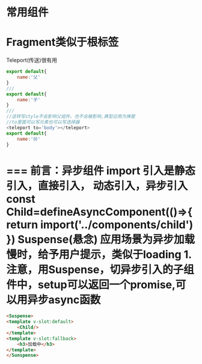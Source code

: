 **常用组件**  
===
Fragment类似于根标签
===
Teleport(传送)很有用
```js
export default{
    name:'父'
}
///
export default{
    name:'子'
}
///
//这样写style不会影响父组件，也不会被影响,典型应用为弹窗
//to里面可以写元素也可以写选择器
<teleport to='body'></teleport>
export default{
    name:'孙'
}
```
===
前言：异步组件
import 引入是静态引入，直接引入，
动态引入，异步引入
const Child=defineAsyncComponent(()=>{
    return import('../components/child')
})
Suspense(悬念)
应用场景为异步加载慢时，给予用户提示，类似于loading
1.注意，用Suspense，切异步引入的子组件中，setup可以返回一个promise,可以用异步async函数
===
```html
<Suspense>
<template v-slot:default>
    <Child/>
</template>
<template v-slot:fallback>
    <h3>加载中</h3>
</template>
</Sunspense>
```

